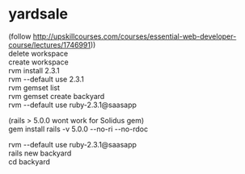 # yardsale

(follow http://upskillcourses.com/courses/essential-web-developer-course/lectures/1746991))  
delete workspace  
create workspace  
rvm install 2.3.1  
rvm --default use 2.3.1  
rvm gemset list  
rvm gemset create backyard  
rvm --default use ruby-2.3.1@saasapp  

(rails > 5.0.0 wont work for Solidus gem)  
gem install rails -v 5.0.0 --no-ri --no-rdoc  
 
rvm --default use ruby-2.3.1@saasapp  
rails new backyard  
cd backyard  
